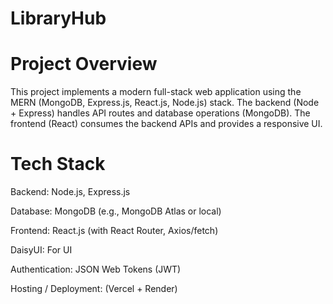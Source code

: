 # LibraryHub

# Project Overview

This project implements a modern full-stack web application using the MERN (MongoDB, Express.js, React.js, Node.js) stack.
The backend (Node + Express) handles API routes and database operations (MongoDB).
The frontend (React) consumes the backend APIs and provides a responsive UI.

# Tech Stack

Backend: Node.js, Express.js

Database: MongoDB (e.g., MongoDB Atlas or local)

Frontend: React.js (with React Router, Axios/fetch)

DaisyUI: For UI

Authentication: JSON Web Tokens (JWT)

Hosting / Deployment: (Vercel + Render)

